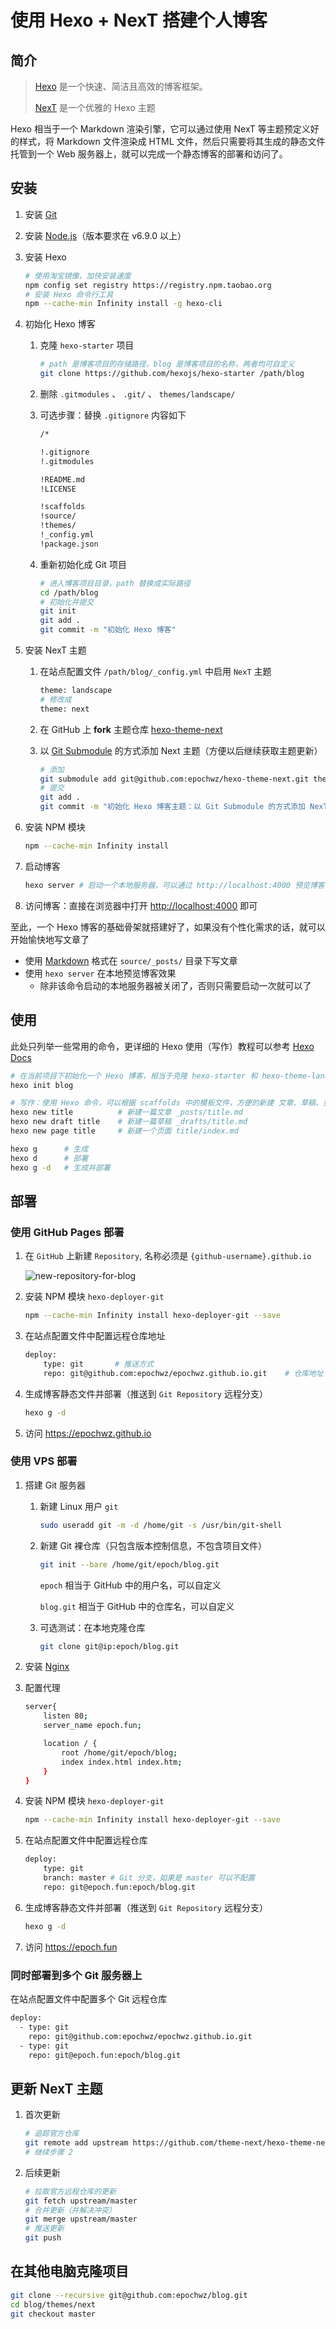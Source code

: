 # 使用 Hexo + NexT 搭建个人博客

## 简介

> [Hexo][] 是一个快速、简洁且高效的博客框架。
>
> [NexT][] 是一个优雅的 Hexo 主题

Hexo 相当于一个 Markdown 渲染引擎，它可以通过使用 NexT 等主题预定义好的样式，将 Markdown 文件渲染成 HTML 文件，然后只需要将其生成的静态文件托管到一个 Web 服务器上，就可以完成一个静态博客的部署和访问了。

## 安装

1. 安装 [Git](https://git-scm.com/)
2. 安装 [Node.js](https://nodejs.org/zh-cn/)（版本要求在 v6.9.0 以上）
3. 安装 Hexo

    ```bash
    # 使用淘宝镜像，加快安装速度
    npm config set registry https://registry.npm.taobao.org
    # 安装 Hexo 命令行工具
    npm --cache-min Infinity install -g hexo-cli
    ```

4. 初始化 Hexo 博客
   1. 克隆 `hexo-starter` 项目

        ```bash
        # path 是博客项目的存储路径，blog 是博客项目的名称，两者均可自定义
        git clone https://github.com/hexojs/hexo-starter /path/blog
        ```

   2. 删除 `.gitmodules` 、 `.git/` 、 `themes/landscape/`
   3. 可选步骤：替换 `.gitignore` 内容如下

        ```bash
        /*

        !.gitignore
        !.gitmodules

        !README.md
        !LICENSE

        !scaffolds
        !source/
        !themes/
        !_config.yml
        !package.json
        ```

   4. 重新初始化成 Git 项目

        ```bash
        # 进入博客项目目录，path 替换成实际路径
        cd /path/blog
        # 初始化并提交
        git init
        git add .
        git commit -m "初始化 Hexo 博客"
        ```

5. 安装 NexT 主题
    1. 在站点配置文件 `/path/blog/_config.yml` 中启用 `NexT` 主题

        ```bash
        theme: landscape
        # 修改成
        theme: next
        ```

    2. 在 GitHub 上 **fork** 主题仓库 [hexo-theme-next][]
    3. 以 [Git Submodule][] 的方式添加 Next 主题（方便以后继续获取主题更新）

        ```bash
        # 添加
        git submodule add git@github.com:epochwz/hexo-theme-next.git themes/next
        # 提交
        git add .
        git commit -m "初始化 Hexo 博客主题：以 Git Submodule 的方式添加 NexT 主题项目"
        ```

6. 安装 NPM 模块

    ```bash
    npm --cache-min Infinity install
    ```

7. 启动博客

    ```bash
    hexo server # 启动一个本地服务器，可以通过 http://localhost:4000 预览博客
    ```

8. 访问博客：直接在浏览器中打开 <http://localhost:4000> 即可

至此，一个 Hexo 博客的基础骨架就搭建好了，如果没有个性化需求的话，就可以开始愉快地写文章了

- 使用 [Markdown][] 格式在 `source/_posts/` 目录下写文章
- 使用 `hexo server` 在本地预览博客效果
  - 除非该命令启动的本地服务器被关闭了，否则只需要启动一次就可以了

## 使用

此处只列举一些常用的命令，更详细的 Hexo 使用（写作）教程可以参考 [Hexo Docs][]

```bash
# 在当前项目下初始化一个 Hexo 博客，相当于克隆 hexo-starter 和 hexo-theme-landspace 项目
hexo init blog

# 写作：使用 Hexo 命令，可以根据 scaffolds 中的模板文件，方便的新建 文章、草稿、页面
hexo new title          # 新建一篇文章 _posts/title.md
hexo new draft title    # 新建一篇草稿 _drafts/title.md
hexo new page title     # 新建一个页面 title/index.md

hexo g      # 生成
hexo d      # 部署
hexo g -d   # 生成并部署
```

## 部署

### 使用 GitHub Pages 部署

1. 在 `GitHub` 上新建 `Repository`, 名称必须是 `{github-username}.github.io`

   ![new-repository-for-blog][]
2. 安装 NPM 模块 `hexo-deployer-git`

    ```bash
    npm --cache-min Infinity install hexo-deployer-git --save
    ```

3. 在站点配置文件中配置远程仓库地址

    ```bash
    deploy:
        type: git       # 推送方式
        repo: git@github.com:epochwz/epochwz.github.io.git    # 仓库地址
    ```

4. 生成博客静态文件并部署（推送到 `Git Repository` 远程分支）

    ```bash
    hexo g -d
    ```

5. 访问 <https://epochwz.github.io>

### 使用 VPS 部署

1. 搭建 Git 服务器
    1. 新建 Linux 用户 `git`

        ```bash
        sudo useradd git -m -d /home/git -s /usr/bin/git-shell
        ```

    2. 新建 Git 裸仓库（只包含版本控制信息，不包含项目文件）

        ```bash
        git init --bare /home/git/epoch/blog.git
        ```

        `epoch` 相当于 GitHub 中的用户名，可以自定义

        `blog.git` 相当于 GitHub 中的仓库名，可以自定义

    3. 可选测试：在本地克隆仓库

        ```bash
        git clone git@ip:epoch/blog.git
        ```

2. 安装 [Nginx](https://www.nginx.com/)
3. 配置代理

    ```bash
    server{
        listen 80;
        server_name epoch.fun;

        location / {
            root /home/git/epoch/blog;
            index index.html index.htm;
        }
    }
    ```

4. 安装 NPM 模块 `hexo-deployer-git`

    ```bash
    npm --cache-min Infinity install hexo-deployer-git --save
    ```

5. 在站点配置文件中配置远程仓库

    ```bash
    deploy:
        type: git
        branch: master # Git 分支，如果是 master 可以不配置
        repo: git@epoch.fun:epoch/blog.git
    ```

6. 生成博客静态文件并部署（推送到 `Git Repository` 远程分支）

    ```bash
    hexo g -d
    ```

7. 访问 <https://epoch.fun>

### 同时部署到多个 Git 服务器上

在站点配置文件中配置多个 Git 远程仓库

```bash
deploy:
  - type: git
    repo: git@github.com:epochwz/epochwz.github.io.git
  - type: git
    repo: git@epoch.fun:epoch/blog.git
```

## 更新 NexT 主题

1. 首次更新

    ```bash
    # 追踪官方仓库
    git remote add upstream https://github.com/theme-next/hexo-theme-next.git
    # 继续步骤 2
    ```

2. 后续更新

    ```bash
    # 拉取官方远程仓库的更新
    git fetch upstream/master
    # 合并更新（并解决冲突）
    git merge upstream/master
    # 推送更新
    git push
    ```

## 在其他电脑克隆项目

```bash
git clone --recursive git@github.com:epochwz/blog.git
cd blog/themes/next
git checkout master
```

[Hexo]:https://hexo.io/zh-cn/
[NexT]:https://theme-next.org/
[hexo-theme-next]:https://github.com/theme-next/hexo-theme-next
[Git Submodule]:https://git-scm.com/book/zh/Git-%E5%B7%A5%E5%85%B7-%E5%AD%90%E6%A8%A1%E5%9D%97
[Markdown]:https://guides.github.com/features/mastering-markdown/
[Hexo Docs]:https://hexo.io/zh-cn/docs/writing

[new-repository-for-blog]:/docs/images/hexo-next/new-repository-for-blog.png